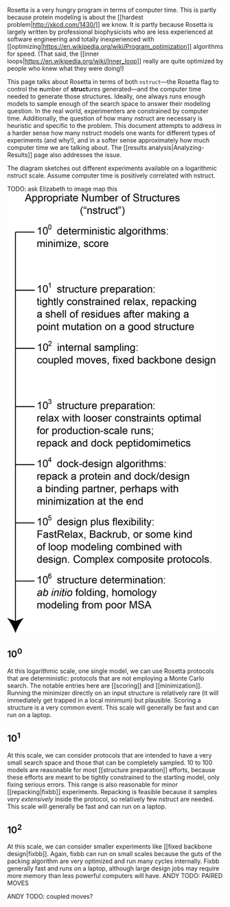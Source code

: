 Rosetta is a very hungry program in terms of computer time.
This is partly because protein modeling is about the [[hardest problem|http://xkcd.com/1430/]] we know.
It is partly because Rosetta is largely written by professional biophysicists who are less experienced at software engineering and totally inexperienced with [[optimizing|https://en.wikipedia.org/wiki/Program_optimization]] algorithms for speed.
(That said, the [[inner loops|https://en.wikipedia.org/wiki/Inner_loop]] really are quite optimized by people who knew what they were doing!)

This page talks about Rosetta in terms of both `nstruct`—the Rosetta flag to control the **n**umber of **struct**ures generated—and the computer time needed to generate those structures.
Ideally, one always runs enough models to sample enough of the search space to answer their modeling question.
In the real world, experimenters are constrained by computer time.
Additionally, the question of how many nstruct are necessary is heuristic and specific to the problem.
This document attempts to address in a harder sense how many nstruct models one wants for different types of experiments (and why!), and in a softer sense approximately how much computer time we are talking about.
The [[results analysis|Analyzing-Results]] page also addresses the issue.

The diagram sketches out different experiments available on a logarithmic nstruct scale.
Assume computer time is positively correlated with nstruct.

TODO: ask Elizabeth to image map this
![Diagram: log scale in nstruct Rosetta protocols](uploads/nstruct_scale.png "log scale in nstruct Rosetta protocols")

10<sup>0</sup>
------------------
At this logarithmic scale, one single model, we can use Rosetta protocols that are deterministic: protocols that are not employing a Monte Carlo search.
The notable entries here are [[scoring]] and [[minimization]].
Running the minimizer directly on an input structure is relatively rare (it will immediately get trapped in a local minimum) but plausible.
Scoring a structure is a very common event.
This scale will generally be fast and can run on a laptop.

10<sup>1</sup>
------------------
At this scale, we can consider protocols that are intended to have a very small search space and those that can be completely sampled.
10 to 100 models are reasonable for most [[structure preparation]] efforts, because these efforts are meant to be tightly constrained to the starting model, only fixing serious errors.
This range is also reasonable for minor [[repacking|fixbb]] experiments.
Repacking is feasible because it samples *very extensively* inside the protocol, so relatively few nstruct are needed.
This scale will generally be fast and can run on a laptop.

10<sup>2</sup>
------------------
At this scale, we can consider smaller experiments like [[fixed backbone design|fixbb]].
Again, fixbb can run on small scales because the guts of the packing algorithm are very optimized and run many cycles internally.
Fixbb generally fast and runs on a laptop, although large design jobs may require more memory than less powerful computers will have.
ANDY TODO: PAIRED MOVES




ANDY TODO: coupled moves?